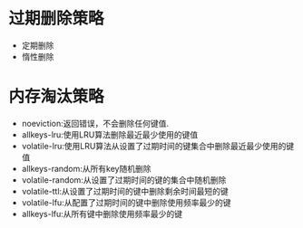 # 过期删除策略

* 定期删除
* 惰性删除

# 内存淘汰策略

* noeviction:返回错误，不会删除任何键值.
* allkeys-lru:使用LRU算法删除最近最少使用的键值
* volatile-lru:使用LRU算法从设置了过期时间的键集合中删除最近最少使用的键值
* allkeys-random:从所有key随机删除
* volatile-random:从设置了过期时间的键的集合中随机删除
* volatile-ttl:从设置了过期时间的键中删除剩余时间最短的键
* volatile-lfu:从配置了过期时间的键中删除使用频率最少的键
* allkeys-lfu:从所有键中删除使用频率最少的键